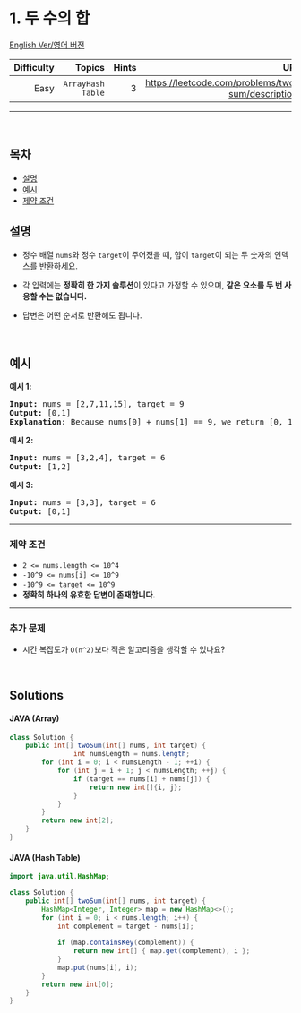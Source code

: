 # **1. 두 수의 합**

<!-- Language and Info Table Set for English -->
[English Ver/영어 버전](README.md)

|Difficulty |Topics |Hints |URL |
|---:|---:|---:|---:|
|Easy|<code>Array</code><code>Hash Table</code> |3 |https://leetcode.com/problems/two-sum/description/ |

---
<p>&nbsp;</p>

## 목차

- [설명](#설명)
- [예시](#예시)
- [제약 조건](#제약-조건)

## 설명

- 정수 배열 `nums`와 정수 `target`이 주어졌을 때, 합이 `target`이 되는 두 숫자의 인덱스를 반환하세요.

- 각 입력에는 **정확히 한 가지 솔루션**이 있다고 가정할 수 있으며, **같은 요소를 두 번 사용할 수는 없습니다.**
- 답변은 어떤 순서로 반환해도 됩니다.

<p>&nbsp;</p>

## **예시**

**예시 1:**

<pre><strong>Input:</strong> nums = [2,7,11,15], target = 9
<strong>Output:</strong> [0,1]
<strong>Explanation:</strong> Because nums[0] + nums[1] == 9, we return [0, 1].
</pre>

**예시 2:**

<pre><strong>Input:</strong> nums = [3,2,4], target = 6
<strong>Output:</strong> [1,2]
</pre>

**예시 3:**

<pre><strong>Input:</strong> nums = [3,3], target = 6
<strong>Output:</strong> [0,1]
</pre>

---

### **제약 조건**

- `2 <= nums.length <= 10^4`
- `-10^9 <= nums[i] <= 10^9`
- `-10^9 <= target <= 10^9`
- **정확히 하나의 유효한 답변이 존재합니다.**

---

### **추가 문제**

- 시간 복잡도가 `O(n^2)`보다 적은 알고리즘을 생각할 수 있나요?


<p>&nbsp;</p>

## Solutions

#### JAVA (Array)
```java
class Solution {
    public int[] twoSum(int[] nums, int target) {
                int numsLength = nums.length;
        for (int i = 0; i < numsLength - 1; ++i) {
            for (int j = i + 1; j < numsLength; ++j) {
                if (target == nums[i] + nums[j]) {
                    return new int[]{i, j};
                }
            }
        }
        return new int[2];
    }
}
```

#### JAVA (Hash Table)
```java
import java.util.HashMap;

class Solution {
    public int[] twoSum(int[] nums, int target) {
        HashMap<Integer, Integer> map = new HashMap<>();
        for (int i = 0; i < nums.length; i++) {
            int complement = target - nums[i];
            
            if (map.containsKey(complement)) {
                return new int[] { map.get(complement), i };
            }
            map.put(nums[i], i);
        }
        return new int[0];
    }
}
```
